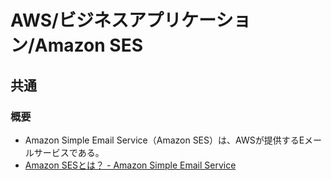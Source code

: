 # AWS/ビジネスアプリケーション/Amazon SES

## 共通

### 概要

- Amazon Simple Email Service（Amazon SES）は、AWSが提供するEメールサービスである。
- [Amazon SESとは？ - Amazon Simple Email Service](https://docs.aws.amazon.com/ja_jp/ses/latest/dg/Welcome.html)
